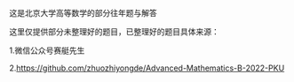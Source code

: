 这是北京大学高等数学的部分往年题与解答  

这里仅提供部分未整理好的题目，已整理好的题目具体来源：  

1.微信公众号赛艇先生  

2.https://github.com/zhuozhiyongde/Advanced-Mathematics-B-2022-PKU
